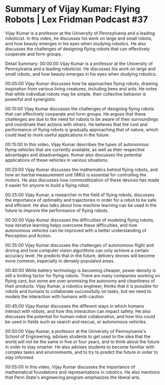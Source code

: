 # Summary of Vijay Kumar: Flying Robots | Lex Fridman Podcast #37

Vijay Kumar is a professor at the University of Pennsylvania and a leading roboticist. In this video, he discusses his work on large and small robots, and how beauty emerges in his eyes when studying robotics. He also discusses the challenges of designing flying robots that can effectively cooperate and form groups.

Detail Summary: 
00:00:00
Vijay Kumar is a professor at the University of Pennsylvania and a leading roboticist. He discusses his work on large and small robots, and how beauty emerges in his eyes when studying robotics.

00:05:00
Vijay Kumar discusses how he approaches flying robots, drawing inspiration from various living creatures, including bees and ants. He notes that while individual robots may be simple, their collective behavior is powerful and synergistic.

00:10:00
Vijay Kumar discusses the challenges of designing flying robots that can effectively cooperate and form groups. He argues that these challenges are due to the need for robots to be aware of their surroundings and coordinate their actions with others. He believes that the cost and performance of flying robots is gradually approaching that of nature, which could lead to more useful applications in the future.

00:15:00
In this video, Vijay Kumar describes the types of autonomous flying vehicles that are currently available, as well as their respective advantages and disadvantages. Kumar also discusses the potential applications of these vehicles in various situations.

00:20:00
Vijay Kumar discusses the mathematics behind flying robots, and how an inertial measurement unit (IMU) is essential for controlling the motors. He also discusses how commoditization of these devices has made it easier for anyone to build a flying robot.

00:25:00
Vijay Kumar, a researcher in the field of flying robots, discusses the importance of optimality and trajectories in order for a robot to be safe and efficient. He also talks about how machine learning can be used in the future to improve the performance of flying robots.

00:30:00
Vijay Kumar discusses the difficulties of modeling flying robots, how iterative learning helps overcome these difficulties, and how autonomous vehicles can be improved with a better understanding of Perception and Action.

00:35:00
Vijay Kumar discusses the challenges of autonomous flight and driving and how computer vision algorithms can only achieve a certain accuracy level. He predicts that in the future, delivery drones will become more common, especially in densely populated areas.

00:40:00
While battery technology is becoming cheaper, power density is still a limiting factor for flying robots. There are many companies working on flying cars, but some are over-promising the autonomy and cleanliness of their products. Vijay Kumar, a robotics engineer, thinks that it is possible for robots and humans to collaborate successfully on tasks, but we need to models the interaction with humans with caution.

00:45:00
Vijay Kumar discusses the different ways in which humans interact with robots, and how this interaction can impact safety. He also discusses the potential for human-robot collaboration, and how this could be used in fields such as search and rescue, or autonomous vehicles.

00:50:00
Vijay Kumar, a professor at the University of Pennsylvania's School of Engineering, advises students to get used to the idea that the world will not be the same in five or four years, and to think about the future in order to stay smarter. He also advises students to become familiar with complex tasks and environments, and to try to predict the future in order to stay informed.

00:55:00
In this video, Vijay Kumar discusses the importance of mathematical foundations and representations in robotics. He also mentions that Penn State's engineering program emphasizes the liberal arts.

